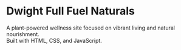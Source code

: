 # Dwight Full Fuel Naturals

A plant-powered wellness site focused on vibrant living and natural nourishment.  
Built with HTML, CSS, and JavaScript.